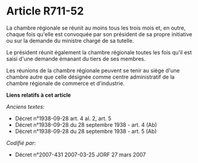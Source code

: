 # Article R711-52

La chambre régionale se réunit au moins tous les trois mois et, en outre, chaque fois qu'elle est convoquée par son président
de sa propre initiative ou sur la demande du ministre chargé de sa tutelle.

Le président réunit également la chambre régionale toutes les fois qu'il est saisi d'une demande émanant du tiers de ses
membres.

Les réunions de la chambre régionale peuvent se tenir au siège d'une chambre autre que celle désignée comme centre
administratif de la chambre régionale de commerce et d'industrie.

**Liens relatifs à cet article**

_Anciens textes_:

  - Décret n°1938-09-28 art. 4 al. 2, art. 5
  - Décret n°1938-09-28 du 28 septembre 1938 - art. 4 (Ab)
  - Décret n°1938-09-28 du 28 septembre 1938 - art. 5 (Ab)

_Codifié par_:

  - Décret n°2007-431 2007-03-25 JORF 27 mars 2007
